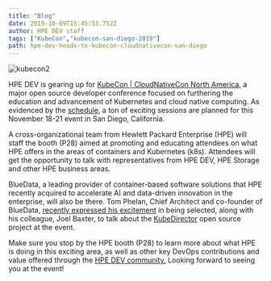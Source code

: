 ```yaml
---
title: "Blog"
date: 2019-10-09T15:45:53.752Z
author: HPE DEV staff 
tags: ["KubeCon","kubecon-san-diego-2019"]
path: hpe-dev-heads-to-kubecon-cloudnativecon-san-diego
---
```

![kubecon2](https://hpe-developer-portal.s3.amazonaws.com/uploads/media/2019/8/kubecon2-1570637685840.png)

HPE DEV is gearing up for [KubeCon | CloudNativeCon North America,](https://events19.linuxfoundation.org/events/kubecon-cloudnativecon-north-america-2019/) a major open source developer conference focused on furthering the education and advancement of Kubernetes and cloud native computing. As evidenced by the [schedule,](https://kccncna19.sched.com/) a ton of exciting sessions are planned for this November 18-21 event in San Diego, California.

A cross-organizational team from Hewlett Packard Enterprise (HPE) will staff the booth (P28) aimed at promoting and educating attendees on what HPE offers in the areas of containers and Kubernetes (k8s). Attendees will get the opportunity to talk with representatives from HPE DEV, HPE Storage and other HPE business areas. 

BlueData, a leading provider of container-based software solutions that HPE recently acquired to accelerate AI and data-driven innovation in the enterprise, will also be there. Tom Phelan, Chief Architect and co-founder of BlueData, [recently expressed his excitement](https://twitter.com/tapbluedata/status/1169810013851795456?s=20) in being selected, along with his colleague, Joel Baxter, to talk about the [KubeDirector](https://developer.hpe.com/blog/complex-stateful-applications-on-kubernetes-kubedirector-version-02) open source project at the event.

Make sure you stop by the HPE booth (P28) to learn more about what HPE is doing in this exciting area, as well as other key DevOps contributions and value offered through the [HPE DEV community.](https://developer.hpe.com/community) Looking forward to seeing you at the event!
